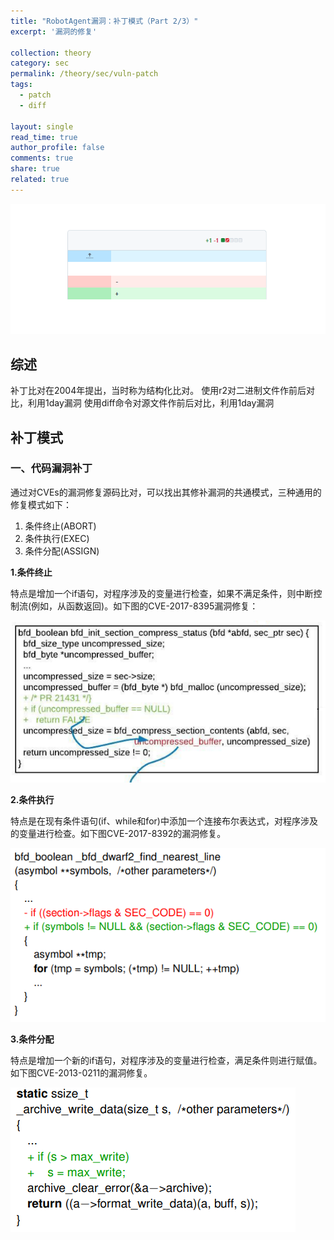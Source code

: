 ```yaml
---
title: "RobotAgent漏洞：补丁模式（Part 2/3）"
excerpt: '漏洞的修复'

collection: theory
category: sec
permalink: /theory/sec/vuln-patch
tags: 
  - patch
  - diff

layout: single
read_time: true
author_profile: false
comments: true
share: true
related: true
---
```


![](../../images/theory/sec/patch.png)

## 综述

补丁比对在2004年提出，当时称为结构化比对。
使用r2对二进制文件作前后对比，利用1day漏洞
使用diff命令对源文件作前后对比，利用1day漏洞

## 补丁模式

### 一、代码漏洞补丁

通过对CVEs的漏洞修复源码比对，可以找出其修补漏洞的共通模式，三种通用的修复模式如下：
1. 条件终止(ABORT)
2. 条件执行(EXEC)
3. 条件分配(ASSIGN)

**1.条件终止**

特点是增加一个if语句，对程序涉及的变量进行检查，如果不满足条件，则中断控制流(例如，从函数返回)。如下图的CVE-2017-8395漏洞修复：

![](../../images/theory/sec/patch/CVE-2017-8395.png)

**2.条件执行**

特点是在现有条件语句(if、while和for)中添加一个连接布尔表达式，对程序涉及的变量进行检查。如下图CVE-2017-8392的漏洞修复。

![](../../images/theory/sec/patch/CVE-2017-8392.png)

**3.条件分配**

特点是增加一个新的if语句，对程序涉及的变量进行检查，满足条件则进行赋值。如下图CVE-2013-0211的漏洞修复。

![](../../images/theory/sec/patch/CVE-2013-0211.png)